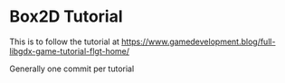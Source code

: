 # Box2D Tutorial

This is to follow the tutorial at https://www.gamedevelopment.blog/full-libgdx-game-tutorial-flgt-home/

Generally one commit per tutorial
